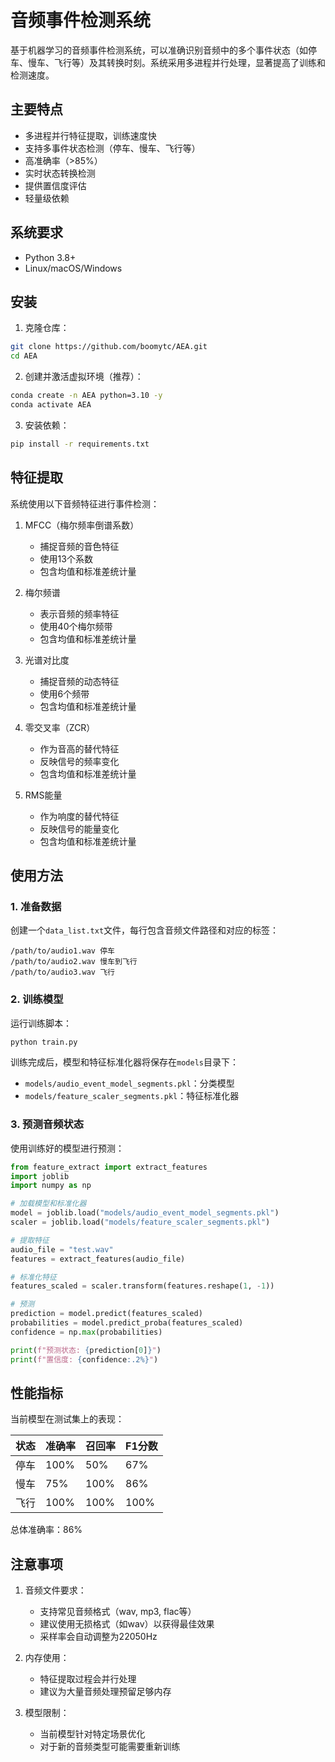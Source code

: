 # 音频事件检测系统

基于机器学习的音频事件检测系统，可以准确识别音频中的多个事件状态（如停车、慢车、飞行等）及其转换时刻。系统采用多进程并行处理，显著提高了训练和检测速度。

## 主要特点

- 多进程并行特征提取，训练速度快
- 支持多事件状态检测（停车、慢车、飞行等）
- 高准确率（>85%）
- 实时状态转换检测
- 提供置信度评估
- 轻量级依赖

## 系统要求

- Python 3.8+
- Linux/macOS/Windows

## 安装

1. 克隆仓库：
```bash
git clone https://github.com/boomytc/AEA.git
cd AEA
```

2. 创建并激活虚拟环境（推荐）：
```bash
conda create -n AEA python=3.10 -y
conda activate AEA
```

3. 安装依赖：
```bash
pip install -r requirements.txt
```

## 特征提取

系统使用以下音频特征进行事件检测：

1. MFCC（梅尔频率倒谱系数）
   - 捕捉音频的音色特征
   - 使用13个系数
   - 包含均值和标准差统计量

2. 梅尔频谱
   - 表示音频的频率特征
   - 使用40个梅尔频带
   - 包含均值和标准差统计量

3. 光谱对比度
   - 捕捉音频的动态特征
   - 使用6个频带
   - 包含均值和标准差统计量

4. 零交叉率（ZCR）
   - 作为音高的替代特征
   - 反映信号的频率变化
   - 包含均值和标准差统计量

5. RMS能量
   - 作为响度的替代特征
   - 反映信号的能量变化
   - 包含均值和标准差统计量

## 使用方法

### 1. 准备数据

创建一个`data_list.txt`文件，每行包含音频文件路径和对应的标签：
```
/path/to/audio1.wav 停车
/path/to/audio2.wav 慢车到飞行
/path/to/audio3.wav 飞行
```

### 2. 训练模型

运行训练脚本：
```bash
python train.py
```

训练完成后，模型和特征标准化器将保存在`models`目录下：
- `models/audio_event_model_segments.pkl`：分类模型
- `models/feature_scaler_segments.pkl`：特征标准化器

### 3. 预测音频状态

使用训练好的模型进行预测：
```python
from feature_extract import extract_features
import joblib
import numpy as np

# 加载模型和标准化器
model = joblib.load("models/audio_event_model_segments.pkl")
scaler = joblib.load("models/feature_scaler_segments.pkl")

# 提取特征
audio_file = "test.wav"
features = extract_features(audio_file)

# 标准化特征
features_scaled = scaler.transform(features.reshape(1, -1))

# 预测
prediction = model.predict(features_scaled)
probabilities = model.predict_proba(features_scaled)
confidence = np.max(probabilities)

print(f"预测状态: {prediction[0]}")
print(f"置信度: {confidence:.2%}")
```

## 性能指标

当前模型在测试集上的表现：

| 状态 | 准确率 | 召回率 | F1分数 |
|------|--------|--------|--------|
| 停车 | 100%   | 50%    | 67%    |
| 慢车 | 75%    | 100%   | 86%    |
| 飞行 | 100%   | 100%   | 100%   |

总体准确率：86%

## 注意事项

1. 音频文件要求：
   - 支持常见音频格式（wav, mp3, flac等）
   - 建议使用无损格式（如wav）以获得最佳效果
   - 采样率会自动调整为22050Hz

2. 内存使用：
   - 特征提取过程会并行处理
   - 建议为大量音频处理预留足够内存

3. 模型限制：
   - 当前模型针对特定场景优化
   - 对于新的音频类型可能需要重新训练

